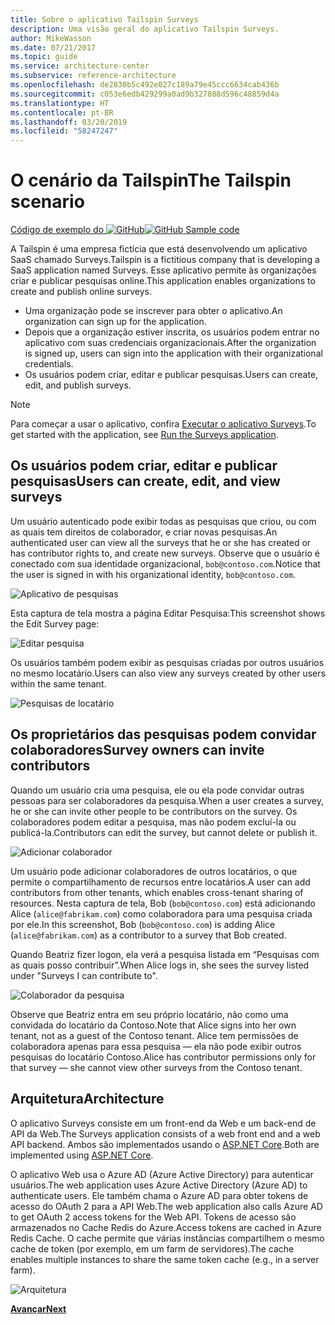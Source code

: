 ```yaml
---
title: Sobre o aplicativo Tailspin Surveys
description: Uma visão geral do aplicativo Tailspin Surveys.
author: MikeWasson
ms.date: 07/21/2017
ms.topic: guide
ms.service: architecture-center
ms.subservice: reference-architecture
ms.openlocfilehash: de2830b5c492e027c189a79e45ccc6634cab436b
ms.sourcegitcommit: c053e6edb429299a0ad9b327888d596c48859d4a
ms.translationtype: HT
ms.contentlocale: pt-BR
ms.lasthandoff: 03/20/2019
ms.locfileid: "58247247"
---
```

# <a name="the-tailspin-scenario"></a><span data-ttu-id="d262b-103">O cenário da Tailspin</span><span class="sxs-lookup"><span data-stu-id="d262b-103">The Tailspin scenario</span></span>

<span data-ttu-id="d262b-104">[Código de exemplo do ![GitHub](../_images/github.png)][sample application]</span><span class="sxs-lookup"><span data-stu-id="d262b-104">[![GitHub](../_images/github.png) Sample code][sample application]</span></span>

<span data-ttu-id="d262b-105">A Tailspin é uma empresa fictícia que está desenvolvendo um aplicativo SaaS chamado Surveys.</span><span class="sxs-lookup"><span data-stu-id="d262b-105">Tailspin is a fictitious company that is developing a SaaS application named Surveys.</span></span> <span data-ttu-id="d262b-106">Esse aplicativo permite às organizações criar e publicar pesquisas online.</span><span class="sxs-lookup"><span data-stu-id="d262b-106">This application enables organizations to create and publish online surveys.</span></span>

* <span data-ttu-id="d262b-107">Uma organização pode se inscrever para obter o aplicativo.</span><span class="sxs-lookup"><span data-stu-id="d262b-107">An organization can sign up for the application.</span></span>
* <span data-ttu-id="d262b-108">Depois que a organização estiver inscrita, os usuários podem entrar no aplicativo com suas credenciais organizacionais.</span><span class="sxs-lookup"><span data-stu-id="d262b-108">After the organization is signed up, users can sign into the application with their organizational credentials.</span></span>
* <span data-ttu-id="d262b-109">Os usuários podem criar, editar e publicar pesquisas.</span><span class="sxs-lookup"><span data-stu-id="d262b-109">Users can create, edit, and publish surveys.</span></span>

> [!NOTE]
> <span data-ttu-id="d262b-110">Para começar a usar o aplicativo, confira [Executar o aplicativo Surveys].</span><span class="sxs-lookup"><span data-stu-id="d262b-110">To get started with the application, see [Run the Surveys application].</span></span>

## <a name="users-can-create-edit-and-view-surveys"></a><span data-ttu-id="d262b-111">Os usuários podem criar, editar e publicar pesquisas</span><span class="sxs-lookup"><span data-stu-id="d262b-111">Users can create, edit, and view surveys</span></span>

<span data-ttu-id="d262b-112">Um usuário autenticado pode exibir todas as pesquisas que criou, ou com as quais tem direitos de colaborador, e criar novas pesquisas.</span><span class="sxs-lookup"><span data-stu-id="d262b-112">An authenticated user can view all the surveys that he or she has created or has contributor rights to, and create new surveys.</span></span> <span data-ttu-id="d262b-113">Observe que o usuário é conectado com sua identidade organizacional, `bob@contoso.com`.</span><span class="sxs-lookup"><span data-stu-id="d262b-113">Notice that the user is signed in with his organizational identity, `bob@contoso.com`.</span></span>

![Aplicativo de pesquisas](./images/surveys-screenshot.png)

<span data-ttu-id="d262b-115">Esta captura de tela mostra a página Editar Pesquisa:</span><span class="sxs-lookup"><span data-stu-id="d262b-115">This screenshot shows the Edit Survey page:</span></span>

![Editar pesquisa](./images/edit-survey.png)

<span data-ttu-id="d262b-117">Os usuários também podem exibir as pesquisas criadas por outros usuários no mesmo locatário.</span><span class="sxs-lookup"><span data-stu-id="d262b-117">Users can also view any surveys created by other users within the same tenant.</span></span>

![Pesquisas de locatário](./images/tenant-surveys.png)

## <a name="survey-owners-can-invite-contributors"></a><span data-ttu-id="d262b-119">Os proprietários das pesquisas podem convidar colaboradores</span><span class="sxs-lookup"><span data-stu-id="d262b-119">Survey owners can invite contributors</span></span>

<span data-ttu-id="d262b-120">Quando um usuário cria uma pesquisa, ele ou ela pode convidar outras pessoas para ser colaboradores da pesquisa.</span><span class="sxs-lookup"><span data-stu-id="d262b-120">When a user creates a survey, he or she can invite other people to be contributors on the survey.</span></span> <span data-ttu-id="d262b-121">Os colaboradores podem editar a pesquisa, mas não podem excluí-la ou publicá-la.</span><span class="sxs-lookup"><span data-stu-id="d262b-121">Contributors can edit the survey, but cannot delete or publish it.</span></span>

![Adicionar colaborador](./images/add-contributor.png)

<span data-ttu-id="d262b-123">Um usuário pode adicionar colaboradores de outros locatários, o que permite o compartilhamento de recursos entre locatários.</span><span class="sxs-lookup"><span data-stu-id="d262b-123">A user can add contributors from other tenants, which enables cross-tenant sharing of resources.</span></span> <span data-ttu-id="d262b-124">Nesta captura de tela, Bob (`bob@contoso.com`) está adicionando Alice (`alice@fabrikam.com`) como colaboradora para uma pesquisa criada por ele.</span><span class="sxs-lookup"><span data-stu-id="d262b-124">In this screenshot, Bob (`bob@contoso.com`) is adding Alice (`alice@fabrikam.com`) as a contributor to a survey that Bob created.</span></span>

<span data-ttu-id="d262b-125">Quando Beatriz fizer logon, ela verá a pesquisa listada em “Pesquisas com as quais posso contribuir”.</span><span class="sxs-lookup"><span data-stu-id="d262b-125">When Alice logs in, she sees the survey listed under "Surveys I can contribute to".</span></span>

![Colaborador da pesquisa](./images/contributor.png)

<span data-ttu-id="d262b-127">Observe que Beatriz entra em seu próprio locatário, não como uma convidada do locatário da Contoso.</span><span class="sxs-lookup"><span data-stu-id="d262b-127">Note that Alice signs into her own tenant, not as a guest of the Contoso tenant.</span></span> <span data-ttu-id="d262b-128">Alice tem permissões de colaboradora apenas para essa pesquisa &mdash; ela não pode exibir outros pesquisas do locatário Contoso.</span><span class="sxs-lookup"><span data-stu-id="d262b-128">Alice has contributor permissions only for that survey &mdash; she cannot view other surveys from the Contoso tenant.</span></span>

## <a name="architecture"></a><span data-ttu-id="d262b-129">Arquitetura</span><span class="sxs-lookup"><span data-stu-id="d262b-129">Architecture</span></span>

<span data-ttu-id="d262b-130">O aplicativo Surveys consiste em um front-end da Web e um back-end de API da Web.</span><span class="sxs-lookup"><span data-stu-id="d262b-130">The Surveys application consists of a web front end and a web API backend.</span></span> <span data-ttu-id="d262b-131">Ambos são implementados usando o [ASP.NET Core].</span><span class="sxs-lookup"><span data-stu-id="d262b-131">Both are implemented using [ASP.NET Core].</span></span>

<span data-ttu-id="d262b-132">O aplicativo Web usa o Azure AD (Azure Active Directory) para autenticar usuários.</span><span class="sxs-lookup"><span data-stu-id="d262b-132">The web application uses Azure Active Directory (Azure AD) to authenticate users.</span></span> <span data-ttu-id="d262b-133">Ele também chama o Azure AD para obter tokens de acesso do OAuth 2 para a API Web.</span><span class="sxs-lookup"><span data-stu-id="d262b-133">The web application also calls Azure AD to get OAuth 2 access tokens for the Web API.</span></span> <span data-ttu-id="d262b-134">Tokens de acesso são armazenados no Cache Redis do Azure.</span><span class="sxs-lookup"><span data-stu-id="d262b-134">Access tokens are cached in Azure Redis Cache.</span></span> <span data-ttu-id="d262b-135">O cache permite que várias instâncias compartilhem o mesmo cache de token (por exemplo, em um farm de servidores).</span><span class="sxs-lookup"><span data-stu-id="d262b-135">The cache enables multiple instances to share the same token cache (e.g., in a server farm).</span></span>

![Arquitetura](./images/architecture.png)

<span data-ttu-id="d262b-137">[**Avançar**][authentication]</span><span class="sxs-lookup"><span data-stu-id="d262b-137">[**Next**][authentication]</span></span>

<!-- links -->

[authentication]: authenticate.md

[Executar o aplicativo Surveys]: ./run-the-app.md
[Run the Surveys application]: ./run-the-app.md
[ASP.NET Core]: /aspnet/core
[sample application]: https://github.com/mspnp/multitenant-saas-guidance
